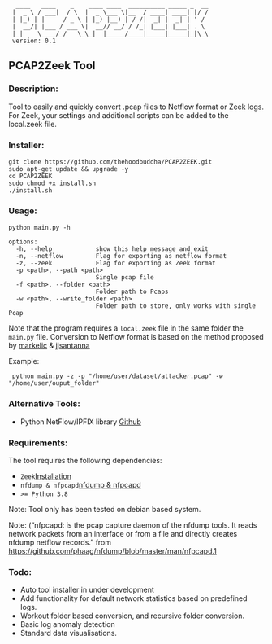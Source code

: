 ```
  ____   ____    _    ____ ____  __________ _____ _  __
 |  _ \ / ___|  / \  |  _ \___ \|__  / ____| ____| |/ /
 | |_) | |     / _ \ | |_) |__) | / /|  _| |  _| | ' /
 |  __/| |___ / ___ \|  __// __/ / /_| |___| |___| . \
 |_|    \____/_/   \_\_|  |_____/____|_____|_____|_|\_\
 version: 0.1
```

## PCAP2Zeek Tool

### Description:
Tool to easily and quickly convert .pcap files to Netflow format or Zeek logs.
For Zeek, your settings and additional scripts can be added to the local.zeek file.

### Installer:

```
git clone https://github.com/thehoodbuddha/PCAP2ZEEK.git
sudo apt-get update && upgrade -y
cd PCAP2ZEEK
sudo chmod +x install.sh
./install.sh
```
### Usage:
```
python main.py -h

options:
  -h, --help            show this help message and exit
  -n, --netflow         Flag for exporting as netflow format
  -z, --zeek            Flag for exporting as Zeek format
  -p <path>, --path <path>
                        Single pcap file
  -f <path>, --folder <path>
                        Folder path to Pcaps
  -w <path>, --write_folder <path>
                        Folder path to store, only works with single Pcap

```
Note that the program requires a `local.zeek` file in the same folder the `main.py` file. 
Conversion to Netflow format is based on the method proposed by [markelic](https://markelic.de/how-to-get-netflow-from-a-pcap-file/) 
& [jjsantanna](https://gist.github.com/jjsantanna/f2ee2f1fe23208299f4a2ca392f8b23f?permalink_comment_id=3540601)

Example:
```
 python main.py -z -p "/home/user/dataset/attacker.pcap" -w "/home/user/ouput_folder"
```

### Alternative Tools:
- Python NetFlow/IPFIX library [Github](https://github.com/bitkeks/python-netflow-v9-softflowd)
### Requirements:
The tool requires the following dependencies:

- ```Zeek```[Installation](https://docs.zeek.org/en/master/install.html)
- ```nfdump & nfpcapd```[nfdump & nfpcapd](https://github.com/phaag/nfdump)
- ```>= Python 3.8```

Note: Tool only has been tested on debian based system. 


Note: (“nfpcapd: is the pcap capture daemon of the nfdump tools.
It reads network packets from an interface or from a file and directly creates nfdump netflow records.”
from https://github.com/phaag/nfdump/blob/master/man/nfpcapd.1

### Todo:
- Auto tool installer in under development
- Add functionality for default network statistics based on predefined logs. 
- Workout folder based conversion, and recursive folder conversion. 
- Basic log anomaly detection
- Standard data visualisations. 